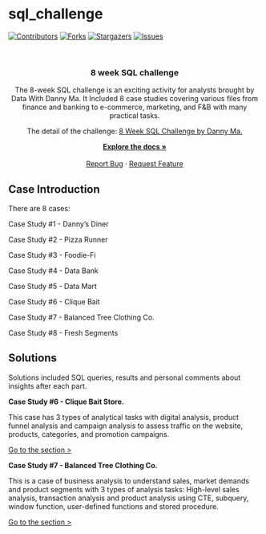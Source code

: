 # sql_challenge

[![Contributors][contributors-shield]][contributors-url]
[![Forks][forks-shield]][forks-url]
[![Stargazers][stars-shield]][stars-url]
[![Issues][issues-shield]][issues-url]

<!-- PROJECT LOGO -->
<br />
<div align="center">
  <a href="https://github.com/tamtran4869/sql_challenge">
  </a>

  <h3 align="center">8 week SQL challenge</h3>

  <p align="center">
    The 8-week SQL challenge is an exciting activity for analysts brought by Data With Danny Ma.
 It Included 8 case studies covering various files from finance and banking to e-commerce, marketing, and F&B with many practical tasks.
 
 The detail of the challenge: <a href="https://8weeksqlchallenge.com/">8 Week SQL Challenge by Danny Ma.</a>
    
   <a href="#case-introduction"><strong>Explore the docs »</strong></a>
    <br />
    <br />
    <a href="https://github.com/tamtran4869/sql_challenge/issues">Report Bug</a>
    ·
    <a href="https://github.com/tamtran4869/sql_challenge/issues">Request Feature</a>
  </p>
</div>


<!-- CONTEXT -->
## Case Introduction
There are 8 cases: 

Case Study #1 - Danny’s Diner 

Case Study #2 - Pizza Runner

Case Study #3 - Foodie-Fi

Case Study #4 - Data Bank

Case Study #5 - Data Mart

Case Study #6 - Clique Bait

Case Study #7 - Balanced Tree Clothing Co.

Case Study #8 - Fresh Segments

## Solutions

Solutions included SQL queries, results and personal comments about insights after each part.

**Case Study #6 - Clique Bait Store.**

This case has 3 types of analytical tasks with digital analysis, product funnel analysis and campaign analysis to assess traffic on the website, products, categories, and promotion campaigns.

<a href="https://github.com/tamtran4869/sql_challenge/blob/main/Clique_bait/solutions.md">Go to the section > </a>

**Case Study #7 - Balanced Tree Clothing Co.**

This is a case of business analysis to understand sales, market demands and product segments with 3 types of analysis tasks: High-level sales analysis, transaction analysis and product analysis using CTE, subquery, window function, user-defined functions and stored procedure.

<a href="https://github.com/tamtran4869/sql_challenge/blob/main/Balanced_tree/solutions.md">Go to the section > </a>


<!-- MARKDOWN LINKS & IMAGES -->
<!-- https://www.markdownguide.org/basic-syntax/#reference-style-links -->
[contributors-shield]: https://img.shields.io/github/contributors/tamtran4869/sql_challenge.svg?style=for-the-badge
[contributors-url]: https://github.com/tamtran4869/sql_challenge/graphs/contributors
[forks-shield]: https://img.shields.io/github/forks/tamtran4869/sql_challenge.svg?style=for-the-badge
[forks-url]: https://github.com/tamtran4869/sql_challenge/network/members
[stars-shield]: https://img.shields.io/github/stars/tamtran4869/sql_challenge.svg?style=for-the-badge
[stars-url]: https://github.com/tamtran4869/sql_challenge/stargazers
[issues-shield]: https://img.shields.io/github/issues/tamtran4869/sql_challenge.svg?style=for-the-badge
[issues-url]: https://github.com/tamtran4869/sql_challenge/issues
